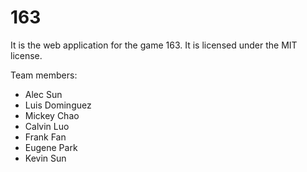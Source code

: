163
===
It is the web application for the game 163. It is licensed under the MIT license.

Team members:
* Alec Sun
* Luis Dominguez
* Mickey Chao
* Calvin Luo
* Frank Fan
* Eugene Park
* Kevin Sun
